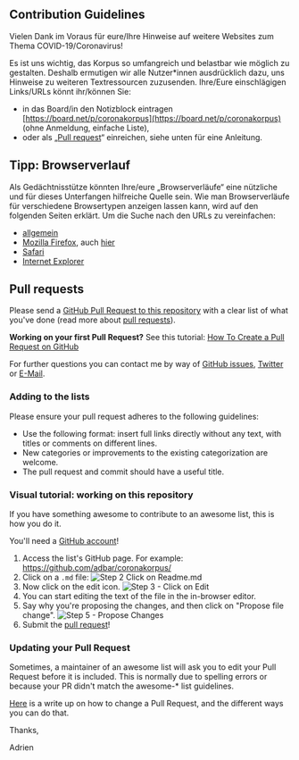 Contribution Guidelines
-----------------------


Vielen Dank im Voraus für eure/Ihre Hinweise auf weitere Websites zum Thema COVID-19/Coronavirus!

Es ist uns wichtig, das Korpus so umfangreich und belastbar wie möglich zu gestalten. Deshalb ermutigen wir alle Nutzer*innen ausdrücklich dazu, uns Hinweise zu weiteren Textressourcen zuzusenden. Ihre/Eure einschlägigen Links/URLs könnt ihr/können Sie:

- in das Board/in den Notizblock eintragen [https://board.net/p/coronakorpus](https://board.net/p/coronakorpus) (ohne Anmeldung, einfache Liste),
- oder als „[Pull request](https://de.wikipedia.org/wiki/Pull_Request)“ einreichen, siehe unten für eine Anleitung.


## Tipp: Browserverlauf

Als Gedächtnisstütze könnten Ihre/eure „Browserverläufe“ eine nützliche und für dieses Unterfangen hilfreiche Quelle sein. Wie man Browserverläufe für verschiedene Browsertypen anzeigen lassen kann, wird auf den folgenden Seiten erklärt. Um die Suche nach den URLs zu vereinfachen:

- [allgemein](https://www.giga.de/extra/browser/tipps/verlauf-anzeigen-sehen-welche-webseiten-besucht-wurden/)
- [Mozilla Firefox](https://support.mozilla.org/de/kb/firefox-chronik-zeigt-ihre-besuchten-webseiten), auch [hier](http://www.notieren.de/browser-chronik-sichern/)
- [Safari](https://support.apple.com/de-de/guide/safari/ibrw1114/mac)
- [Internet Explorer](https://de.wikihow.com/Den-Verlauf-im-Internet-Explorer-aufrufen)


## Pull requests


Please send a [GitHub Pull Request to this repository](https://github.com/adbar/coronakorpus/pull/new/master) with a clear list of what you've done (read more about [pull requests](http://help.github.com/pull-requests/)).

**Working on your first Pull Request?** See this tutorial: [How To Create a Pull Request on GitHub](https://www.digitalocean.com/community/tutorials/how-to-create-a-pull-request-on-github)

For further questions you can contact me by way of [GitHub issues](https://github.com/adbar/coronakorpus/issues), [Twitter](https://twitter.com/adbarbaresi) or [E-Mail](http://adrien.barbaresi.eu/contact.html).


### Adding to the lists

Please ensure your pull request adheres to the following guidelines:

- Use the following format: insert full links directly without any text, with titles or comments on different lines.
- New categories or improvements to the existing categorization are welcome.
- The pull request and commit should have a useful title.


### Visual tutorial: working on this repository

If you have something awesome to contribute to an awesome list, this is how you do it.

You'll need a [GitHub account](https://github.com/join)!

1. Access the list's GitHub page. For example: https://github.com/adbar/coronakorpus/
2. Click on a `.md` file: ![Step 2 Click on Readme.md](https://cloud.githubusercontent.com/assets/170270/9402920/53a7e3ea-480c-11e5-9d81-aecf64be55eb.png)
3. Now click on the edit icon. ![Step 3 - Click on Edit](https://cloud.githubusercontent.com/assets/170270/9402927/6506af22-480c-11e5-8c18-7ea823530099.png)
4. You can start editing the text of the file in the in-browser editor.
5. Say why you're proposing the changes, and then click on "Propose file change". ![Step 5 - Propose Changes](https://cloud.githubusercontent.com/assets/170270/9402937/7dd0652a-480c-11e5-9138-bd14244593d5.png)
6. Submit the [pull request](https://help.github.com/articles/using-pull-requests/)!


### Updating your Pull Request

Sometimes, a maintainer of an awesome list will ask you to edit your Pull Request before it is included. This is normally due to spelling errors or because your PR didn't match the awesome-* list guidelines.

[Here](https://github.com/RichardLitt/knowledge/blob/master/github/amending-a-commit-guide.md) is a write up on how to change a Pull Request, and the different ways you can do that.


Thanks,

Adrien
